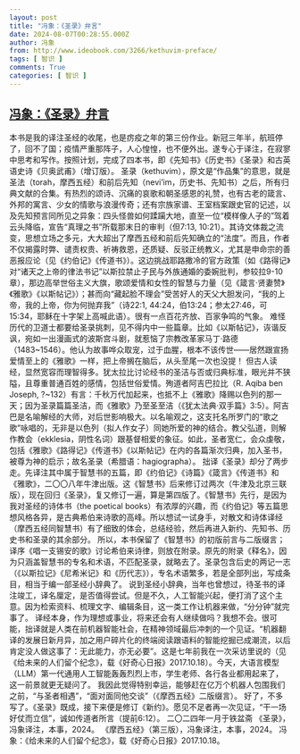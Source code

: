 ```yaml
---
layout: post
title: "冯象：《圣录》弁言"
date: 2024-08-07T00:28:55.000Z
author: 冯象
from: http://www.ideobook.com/3266/kethuvim-preface/
tags: [ 智识 ]
comments: True
categories: [ 智识 ]
---
```

<!--1722990535000-->
[冯象：《圣录》弁言](http://www.ideobook.com/3266/kethuvim-preface/)
------

<div>
本书是我的译注圣经的收尾，也是疠疫之年的第三份作业。新冠三年半，航班停了，回不了国；疫情严重那阵子，人心惶惶，也不便外出。遂专心于译注，在寂寥中思考和写作。按照计划，完成了四本书，即《先知书》《历史书》《圣录》和古英语史诗《贝奥武甫》（增订版）。 圣录（kethuvim），原文是“作品集”的意思，就是圣法（torah，摩西五经）和前后先知（nevi&#8217;im，历史书、先知书）之后，所有归典文献的合集。有热烈的颂诗、沉痛的哀歌和朝圣感恩的礼赞，也有古老的箴言、外邦的寓言、少女的情歌与浪漫传奇；还有宗族家谱、王室档案跟史官的记述，以及先知预言同所见之异象：四头怪兽如何蹂躏大地，直至一位“模样像人子的”驾着云头降临，宣告“真理之书”所载那末日的审判（但7:13, 10:21）。其诗文体裁之流变，思想立场之多元，大大超出了摩西五经和前后先知确立的“法度”。而且，作者不仅揭露时弊、谴责权贵、祈祷救恩，还质疑、反驳正统教义，尤其是申命宗的善恶报应论（见《约伯记》《传道书》）。这边挑战耶路撒冷的官方政策（如《路得记》对“诸天之上帝的律法书记”以斯拉禁止子民与外族通婚的委婉批判，参较拉9-10章），那边高举世俗主义大旗，歌颂爱情和女性的智慧与力量（见《箴言·贤妻赞》《雅歌》《以斯帖记》）；甚而向“藏起脸不理会”受苦好人的天父大胆发问，“我的上帝，我的上帝，你为何抛弃我”（诗22:1, 44:24，伯13:24；参太27:46，可15:34，耶稣在十字架上高喊此语）。很有一点百花齐放、百家争鸣的气象。 难怪历代的卫道士都要给圣录挑刺，见不得内中一些篇章。比如《以斯帖记》，诙谐反讽，宛如一出漫画式的波斯宫斗剧，就惹恼了宗教改革家马丁·路德（1483~1546）。他认为故事哗众取宠，过于血腥，根本不该传世——居然跟宣扬爱情至上的《雅歌》一样，把上帝搁在脑后，从头至尾一次也没提！ 但古人读经，显然宽容而理智得多。犹太拉比讨论经书的圣洁与否或归典标准，眼光并不狭隘，且尊重普通百姓的感情，包括世俗爱情。殉道者阿吉巴拉比（R. Aqiba ben Joseph, ?~132）有言：千秋万代加起来，也抵不上《雅歌》降赐以色列的那一天；因为圣录篇篇圣洁，而《雅歌》乃至圣至洁（《犹太法典·双手篇》3:5）。阿吉巴是名喻解经的大师，对后世影响极大。以名喻观之，这支托名所罗门的“歌之歌”咏唱的，无非是以色列（拟人作女子）同她所爱的神的结合。教父弘道，则解作教会（ekklesia，阴性名词）跟基督相爱的象征。如此，圣者宽仁，会众虔敬，包括《雅歌》《路得记》《传道书》《以斯帖记》在内的各篇渐次归典，加入圣书，被尊为神的启示；故名圣录（希腊语：hagiographa）。 拙译《圣录》却分了两步走。先译注其中属于智慧书的五篇，即《约伯记》《诗篇》《箴言》《传道书》和《雅歌》，二〇〇八年牛津出版。这《智慧书》后来修订过两次（牛津及北京三联版），现在回归《圣录》，复又修订一遍，算是第四版了。《智慧书》先行，是因为我对圣经的诗体书（the poetical books）有浓厚的兴趣，而《约伯记》等五篇思想风格各异，是古典希伯来诗歌的高峰。所以想试一试身手，对散文和诗体译经（摩西五经同智慧书）有了细致的体会，总结经验，然后再进入新约、先知书、历史书和圣录的其余部分。 所以，本书保留了《智慧书》的初版前言与二版缀言；译序《唱一支锡安的歌》讨论希伯来诗律，则放在附录。原先的附录《释名》，因为只涵盖智慧书的专名和术语，不匹配圣录，就略去了。圣录包含后史的两记一志（《以斯拉记》《尼希米记》和《历代志》），专名术语繁多，若是全部列出，写成条目，相当于编一部圣经小辞典了。 说到圣经小辞典，当年也曾想过，待圣书的译注竣工，译名厘定，是否值得尝试。但是不久，人工智能兴起，便打消了这个主意。因为检索资料、梳理文字、编辑条目，这一类工作让机器来做，“分分钟”就完事了。 译经本身，作为理想或事业，将来还会有人继续做吗？我想不会。很可能，拙译就是人类在前机器智能社会，在精神领域最后冲刺的一个见证。“机器翻译的发展日新月异，加之用户碎片化的终端阅读跟语料的智能挖掘已成潮流，以后肯定没人做这事了：无此能力，亦无必要”。这是七年前我在一次采访里说的（见《给未来的人们留个纪念》，载《好奇心日报》2017.10.18）。今天，大语言模型（LLM）第一代通用人工智能轰轰烈烈上市，学生老师、各行各业都用起来了，这一前景就更无疑问了。 我因此觉得特别幸运，能够赶在亿万个机器人包围我们之前，“与圣者相遇”，“面对面同他交谈”（《摩西五经》二版缀言）。 好了，不多写了。《圣录》既成，接下来便是修订《新约》。愿见不足者再一次见证，“干一场好仗而立信”，诚如传道者所言（提前6:12）。 二〇二四年一月于铁盆斋 《圣录》，冯象译注，本事，2024。 《摩西五经》（第三版），冯象译注，本事，2024。 冯象：《给未来的人们留个纪念》，载《好奇心日报》2017.10.18。
</div>
